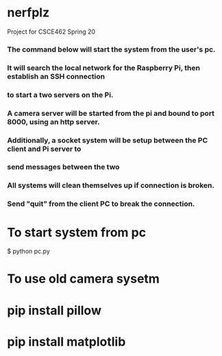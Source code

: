 # nerfplz
Project for CSCE462 Spring 20

### The command below will start the system from the user's pc.
### It will search the local network for the Raspberry Pi, then establish an SSH connection
### to start a two servers on the Pi.
### A camera server will be started from the pi and bound to port 8000, using an http server.
### Additionally, a socket system will be setup between the PC client and Pi server to 
### send messages between the two
### All systems will clean themselves up if connection is broken.
### Send "quit" from the client PC to break the connection.

# To start system from pc
$ python pc.py

# To use old camera sysetm
# pip install pillow
# pip install matplotlib




